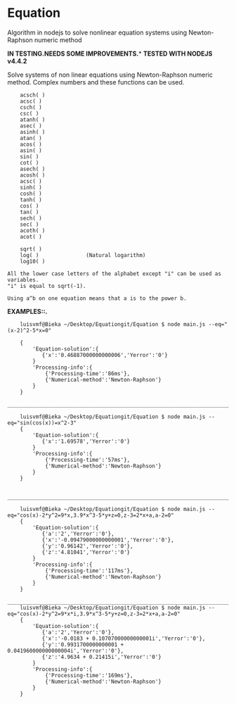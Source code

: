 # Equation
Algorithm in nodejs to solve nonlinear equation systems using Newton-Raphson numeric method

**IN TESTING.NEEDS SOME IMPROVEMENTS.***
**TESTED WITH NODEJS v4.4.2**

 Solve systems of non linear equations using Newton-Raphson numeric method.
Complex numbers and these functions can be used.

		acsch( )
		acsc( )
		csch( )
		csc( )
		atanh( )
		asec( )
		asinh( )
		atan( )
		acos( )
		asin( )
		sin( )
		cot( )	
		asech( )
		acosh( )
		acsc( )
		sinh( )
		cosh( )
		tanh( )
		cos( )
		tan( )
		sech( )
		sec( )
		acoth( )
		acot( )

		sqrt( )
		log( )               (Natural logarithm)
		log10( ) 

	All the lower case letters of the alphabet except "i" can be used as variables.
	"i" is equal to sqrt(-1).

	Using a^b on one equation means that a is to the power b. 

**EXAMPLES::.**


		luisvmf@Bieka ~/Desktop/Equationgit/Equation $ node main.js --eq="(x-2)^2-5*x=0"

		{
			'Equation-solution':{
			   {'x':'0.46887000000000006','Yerror':'0'}
			}
			'Processing-info':{
				{'Processing-time':'86ms'},
				{'Numerical-method':'Newton-Raphson'}
			}
		}
		__________________________________________________________________________

		luisvmf@Bieka ~/Desktop/Equationgit/Equation $ node main.js --eq="sin(cos(x))=x^2-3"
		{
			'Equation-solution':{
			   {'x':'1.69578','Yerror':'0'}
			}
			'Processing-info':{
				{'Processing-time':'57ms'},
				{'Numerical-method':'Newton-Raphson'}
			}
		}

		__________________________________________________________________________

		luisvmf@Bieka ~/Desktop/Equationgit/Equation $ node main.js --eq="cos(x)-2*y^2=9*x,3.9*x^3-5*y+z=0,z-3=2*x+a,a-2=0"
		{
			'Equation-solution':{
			   {'a':'2','Yerror':'0'},
			   {'x':'-0.09479000000000001','Yerror':'0'},
			   {'y':'0.96142','Yerror':'0'},
			   {'z':'4.81041','Yerror':'0'}
			}
			'Processing-info':{
				{'Processing-time':'117ms'},
				{'Numerical-method':'Newton-Raphson'}
			}
		}
		__________________________________________________________________________
		luisvmf@Bieka ~/Desktop/Equationgit/Equation $ node main.js --eq="cos(x)-2*y^2=9*x*i,3.9*x^3-5*y+z=0,z-3=2*x+a,a-2=0"
		{
			'Equation-solution':{
			   {'a':'2','Yerror':'0'},
			   {'x':'-0.0183 + 0.10707000000000001i','Yerror':'0'},
			   {'y':'0.9931700000000001 + 0.041960000000000004i','Yerror':'0'},
			   {'z':'4.9634 + 0.21415i','Yerror':'0'}
			}
			'Processing-info':{
				{'Processing-time':'169ms'},
				{'Numerical-method':'Newton-Raphson'}
			}
		}

